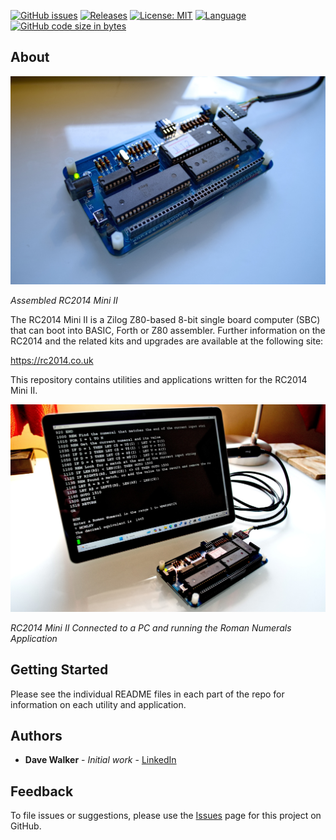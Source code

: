 [![GitHub issues](https://img.shields.io/github/issues/davewalker5/RC2014)](https://github.com/davewalker5/RC2014/issues)
[![Releases](https://img.shields.io/github/v/release/davewalker5/RC2014.svg?include_prereleases)](https://github.com/davewalker5/RC2014/releases)
[![License: MIT](https://img.shields.io/badge/License-MIT-blue.svg)](https://github.com/davewalker5/RC2014/blob/master/LICENSE)
[![Language](https://img.shields.io/badge/language-c%23-blue.svg)](https://github.com/davewalker5/RC2014/)
[![GitHub code size in bytes](https://img.shields.io/github/languages/code-size/davewalker5/RC2014)](https://github.com/davewalker5/RC2014/)

## About

<img src="https://github.com/davewalker5/RC2014/blob/main/Images/rc2014-mini-ii.jpg" alt="RC2014 Mini II" width="600">

_Assembled RC2014 Mini II_

The RC2014 Mini II is a Zilog Z80-based 8-bit single board computer (SBC) that can boot into BASIC, Forth or Z80 assembler. Further information on the RC2014 and the related kits and upgrades are available at the following site:

https://rc2014.co.uk

This repository contains utilities and applications written for the RC2014 Mini II.

<img src="https://github.com/davewalker5/RC2014/blob/main/Images/rc2014-mini-ii-pc.jpg" alt="RC2014 Mini II Roman Numerals" width="600">

_RC2014 Mini II Connected to a PC and running the Roman Numerals Application_

## Getting Started

Please see the individual README files in each part of the repo for information on each utility and application.

## Authors

- **Dave Walker** - _Initial work_ - [LinkedIn](https://www.linkedin.com/in/davewalker5/)

## Feedback

To file issues or suggestions, please use the [Issues](https://github.com/davewalker5/RC2014/issues) page for this project on GitHub.
